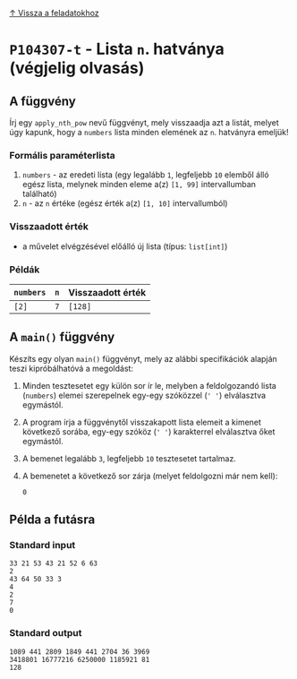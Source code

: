 
[↑ Vissza a feladatokhoz](./README.md)

# `P104307-t` - Lista `n`. hatványa (végjelig olvasás)

## A függvény

Írj egy `apply_nth_pow` nevű függvényt, mely visszaadja azt a listát, melyet úgy kapunk, hogy a `numbers` lista minden elemének az `n`. hatványra emeljük!

### Formális paraméterlista

1. `numbers` - az eredeti lista (egy legalább `1`, legfeljebb `10` elemből álló egész lista, melynek minden eleme a(z) `[1, 99]` intervallumban található)
1. `n` - az `n` értéke (egész érték a(z) `[1, 10]` intervallumból)

### Visszaadott érték

* a művelet elvégzésével előálló új lista (típus: `list[int]`)

### Példák

| `numbers` | `n` | Visszaadott érték | 
| :--- | ---: | :-- | 
| `[2]` | `7` | `[128]` | 

## A `main()` függvény

Készíts egy olyan `main()` függvényt, mely az alábbi specifikációk alapján teszi kipróbálhatóvá a megoldást:

1. Minden tesztesetet egy külön sor ír le, melyben a feldolgozandó lista (`numbers`) elemei szerepelnek egy-egy szóközzel (`' '`) elválasztva egymástól.
1. A program írja a függvénytől visszakapott lista elemeit a kimenet következő sorába, egy-egy szóköz (`' '`) karakterrel elválasztva őket egymástól.
1. A bemenet legalább `3`, legfeljebb `10` tesztesetet tartalmaz.
1. A bemenetet a következő sor zárja (melyet feldolgozni már nem kell):

	```
	0
	```

## Példa a futásra

### Standard input

```
33 21 53 43 21 52 6 63
2
43 64 50 33 3
4
2
7
0
```

### Standard output

```
1089 441 2809 1849 441 2704 36 3969
3418801 16777216 6250000 1185921 81
128
```